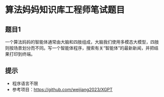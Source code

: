 # 算法妈妈知识库工程师笔试题目
## 题目1
一个算法妈妈的智能体通常由大脑和四肢组成，大脑我们使用多模态大模型，四肢则按场景划分而不同。写一个智能体程序，搜索有关“智能体”的最新新闻，并把结果打印到终端。
## 提示
* 程序语言不限
* 参考项目：https://github.com/weijiang2023/XGPT